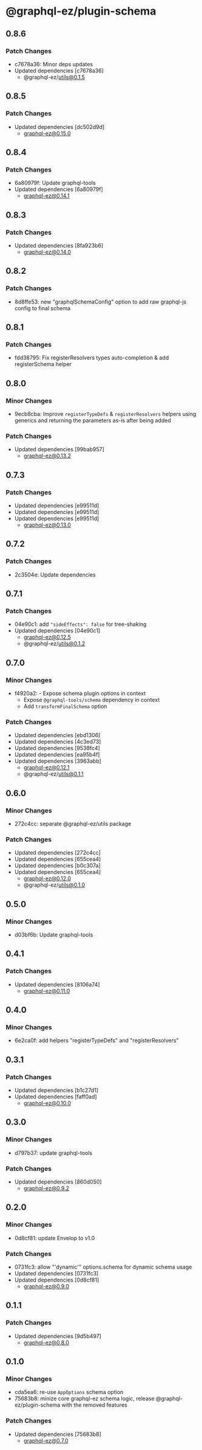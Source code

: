 # @graphql-ez/plugin-schema

## 0.8.6

### Patch Changes

- c7678a36: Minor deps updates
- Updated dependencies [c7678a36]
  - @graphql-ez/utils@0.1.5

## 0.8.5

### Patch Changes

- Updated dependencies [dc502d9d]
  - graphql-ez@0.15.0

## 0.8.4

### Patch Changes

- 6a80979f: Update graphql-tools
- Updated dependencies [6a80979f]
  - graphql-ez@0.14.1

## 0.8.3

### Patch Changes

- Updated dependencies [8fa923b6]
  - graphql-ez@0.14.0

## 0.8.2

### Patch Changes

- 8d8ffe53: new "graphqlSchemaConfig" option to add raw graphql-js config to final schema

## 0.8.1

### Patch Changes

- fdd38795: Fix registerResolvers types auto-completion & add registerSchema helper

## 0.8.0

### Minor Changes

- 9ecb8cba: Improve `registerTypeDefs` & `registerResolvers` helpers using generics and returning the parameters as-is after being added

### Patch Changes

- Updated dependencies [99bab957]
  - graphql-ez@0.13.2

## 0.7.3

### Patch Changes

- Updated dependencies [e99511d]
- Updated dependencies [e99511d]
- Updated dependencies [e99511d]
  - graphql-ez@0.13.0

## 0.7.2

### Patch Changes

- 2c3504e: Update dependencies

## 0.7.1

### Patch Changes

- 04e90c1: add `"sideEffects": false` for tree-shaking
- Updated dependencies [04e90c1]
  - graphql-ez@0.12.5
  - @graphql-ez/utils@0.1.2

## 0.7.0

### Minor Changes

- f4920a2: - Expose schema plugin options in context
  - Expose `@graphql-tools/schema` dependency in context
  - Add `transformFinalSchema` option

### Patch Changes

- Updated dependencies [ebd1306]
- Updated dependencies [4c3ed73]
- Updated dependencies [9538fc4]
- Updated dependencies [ea95b4f]
- Updated dependencies [3963abb]
  - graphql-ez@0.12.1
  - @graphql-ez/utils@0.1.1

## 0.6.0

### Minor Changes

- 272c4cc: separate @graphql-ez/utils package

### Patch Changes

- Updated dependencies [272c4cc]
- Updated dependencies [655cea4]
- Updated dependencies [b0c307a]
- Updated dependencies [655cea4]
  - graphql-ez@0.12.0
  - @graphql-ez/utils@0.1.0

## 0.5.0

### Minor Changes

- d03bf6b: Update graphql-tools

## 0.4.1

### Patch Changes

- Updated dependencies [8106a74]
  - graphql-ez@0.11.0

## 0.4.0

### Minor Changes

- 6e2ca0f: add helpers "registerTypeDefs" and "registerResolvers"

## 0.3.1

### Patch Changes

- Updated dependencies [b1c27d1]
- Updated dependencies [faff0ad]
  - graphql-ez@0.10.0

## 0.3.0

### Minor Changes

- d797b37: update graphql-tools

### Patch Changes

- Updated dependencies [860d050]
  - graphql-ez@0.9.2

## 0.2.0

### Minor Changes

- 0d8cf81: update Envelop to v1.0

### Patch Changes

- 0731fc3: allow "'dynamic'" options.schema for dynamic schema usage
- Updated dependencies [0731fc3]
- Updated dependencies [0d8cf81]
  - graphql-ez@0.9.0

## 0.1.1

### Patch Changes

- Updated dependencies [9d5b497]
  - graphql-ez@0.8.0

## 0.1.0

### Minor Changes

- cda5ea6: re-use `AppOptions` schema option
- 75683b8: minize core graphql-ez schema logic, release @graphql-ez/plugin-schema with the removed features

### Patch Changes

- Updated dependencies [75683b8]
  - graphql-ez@0.7.0
